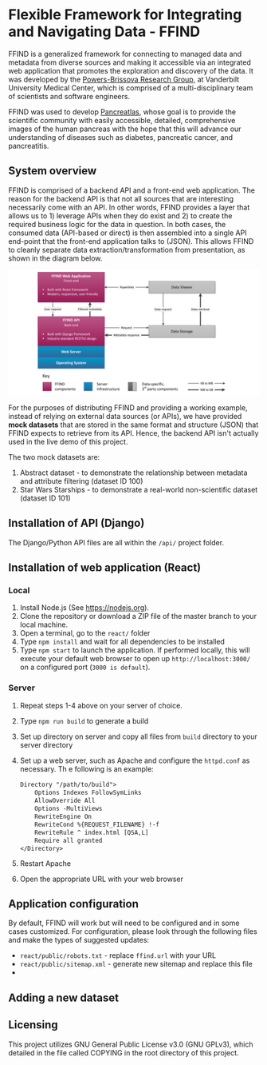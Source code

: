# Flexible Framework for Integrating and Navigating Data - FFIND

FFIND is a generalized framework for connecting to managed data and metadata from diverse sources and making it accessible via an integrated web application that promotes the exploration and discovery of the data. It was developed by the [Powers-Brissova Research Group](https://www.powersbrissovaresearch.org), at Vanderbilt University Medical Center, which is comprised of a multi-disciplinary team of scientists and software engineers.

FFIND was used to develop [Pancreatlas](https://www.pancreatlas.org), whose goal is to provide the scientific community with easily accessible,  detailed, comprehensive images of the human pancreas with the hope that  this will advance our understanding of diseases such as diabetes,  pancreatic cancer, and pancreatitis.  

## System overview

FFIND is comprised of a backend API and a front-end web application. The reason for the backend API is that not all sources that are interesting necessarily come with an API. In other words, FFIND provides a layer that allows us to 1) leverage APIs when they do exist and 2) to create the required business logic for the data in question. In both cases, the consumed data (API-based or direct) is then assembled into a single API end-point that the front-end application talks to (JSON). This allows FFIND to cleanly separate data extraction/transformation from presentation, as shown in the diagram below.

![](documentation/figure1_r11_cropped.png)

For the purposes of distributing FFIND and providing a working example, instead of relying on external data sources (or APIs), we have provided **mock datasets** that are stored in the same format and structure (JSON) that FFIND expects to retrieve from its API. Hence, the backend API isn't actually used in the live demo of this project.

The two mock datasets are:

1. Abstract dataset - to demonstrate the relationship between metadata and attribute filtering (dataset ID 100)
2. Star Wars Starships - to demonstrate a real-world non-scientific dataset (dataset ID 101)

## Installation of API (Django)

The Django/Python API files are all within the `/api/` project folder. 

## Installation of web application (React)

### Local

1. Install Node.js (See https://nodejs.org).
2. Clone the repository or download a ZIP file of the master branch to your local machine.
3. Open a terminal, go to the `react/` folder
4. Type `npm install` and wait for all dependencies to be installed
5. Type `npm start` to launch the application. If performed locally, this will execute your default web browser to open up `http://localhost:3000/` on a configured port (`3000 is default`).

### Server

1. Repeat steps 1-4 above on your server of choice.

2. Type `npm run build` to generate a build

3. Set up directory on server and copy all files from `build` directory to your server directory

4. Set up a web server, such as Apache and configure the `httpd.conf` as necessary. Th e following is an example:

   ```
   Directory "/path/to/build">
       Options Indexes FollowSymLinks
       AllowOverride All
       Options -MultiViews
       RewriteEngine On
       RewriteCond %{REQUEST_FILENAME} !-f
       RewriteRule ^ index.html [QSA,L]
       Require all granted
   </Directory>
   ```

5. Restart Apache

6. Open the appropriate URL with your web browser

## Application configuration

By default, FFIND will work but will need to be configured and in some cases customized. For configuration, please look through the following files and make the types of suggested updates:

* `react/public/robots.txt` - replace `ffind.url` with your URL
* `react/public/sitemap.xml` - generate new sitemap and replace this file
* 

## Adding a new dataset



## Licensing

This project utilizes GNU General Public License v3.0 (GNU GPLv3), which detailed in the file called COPYING in the root directory of this project.

